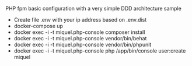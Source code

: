 PHP fpm basic configuration with a very simple DDD architecture sample

- Create file .env with your ip address based on .env.dist
- docker-compose up
- docker exec -i -t miquel.php-console composer install
- docker exec -i -t miquel.php-console vendor/bin/behat
- docker exec -i -t miquel.php-console vendor/bin/phpunit
- docker exec -i -t miquel.php-console php /app/bin/console user:create miquel
